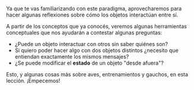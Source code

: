 Ya que te vas familiarizando con este paradigma, aprovecharemos para hacer algunas reflexiones sobre cómo los objetos interactúan entre sí.

A partir de los conceptos que ya conocés, veremos algunas herramientas conceptuales que nos ayudarán a contestar algunas preguntas:

* ¿Puede un objeto interactuar con otros sin saber quiénes son?
* Si quiero poder hacer algo con dos objetos distintos ¿necesito que entiendan exactamente los mismos mensajes?
* ¿Se puede modificar el **estado** de un objeto "desde afuera"?

Esto, y algunas cosas más sobre aves, entrenamientos y gauchos, en esta lección. ¡Empecemos! 